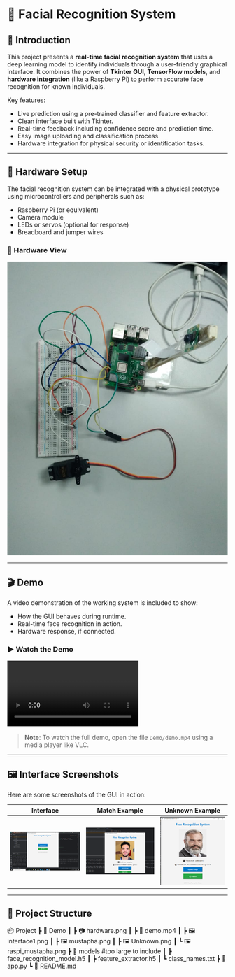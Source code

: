 # 🧠 Facial Recognition System

## 📌 Introduction

This project presents a **real-time facial recognition system** that uses a deep learning model to identify individuals through a user-friendly graphical interface. It combines the power of **Tkinter GUI**, **TensorFlow models**, and **hardware integration** (like a Raspberry Pi) to perform accurate face recognition for known individuals.

Key features:
- Live prediction using a pre-trained classifier and feature extractor.
- Clean interface built with Tkinter.
- Real-time feedback including confidence score and prediction time.
- Easy image uploading and classification process.
- Hardware integration for physical security or identification tasks.

---

## 🔧 Hardware Setup

The facial recognition system can be integrated with a physical prototype using microcontrollers and peripherals such as:
- Raspberry Pi (or equivalent)
- Camera module
- LEDs or servos (optional for response)
- Breadboard and jumper wires

### 📸 Hardware View

![Hardware Setup](./Demo/hardware.jpg)

---

## 🎬 Demo

A video demonstration of the working system is included to show:
- How the GUI behaves during runtime.
- Real-time face recognition in action.
- Hardware response, if connected.

### ▶️ Watch the Demo

![Demo Video](./Demo/demo.mp4)

> **Note**: To watch the full demo, open the file `Demo/demo.mp4` using a media player like VLC.

---

## 🖼 Interface Screenshots

Here are some screenshots of the GUI in action:

| Interface | Match Example | Unknown Example |
|----------|----------------|-----------------|
| ![Interface](./Demo/interface1.png) | ![Mustapha](./Demo/mustapha.png) | ![Unknown](./Demo/Unknown.png) |

---

## 📁 Project Structure

📦 Project
┣ 📂 Demo
┃ ┣ 📷 hardware.png
┃ ┣ 📼 demo.mp4
┃ ┣ 🖼 interface1.png
┃ ┣ 🖼 mustapha.png
┃ ┣ 🖼 Unknown.png
┃ ┗ 🖼 raspi_mustapha.png
┣ 📂 models #too large to include
┃ ┣ face_recognition_model.h5
┃ ┣ feature_extractor.h5
┃ ┗ class_names.txt
┣ 📄 app.py
┗ 📄 README.md
